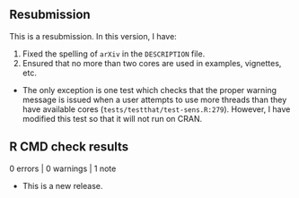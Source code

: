 ## Resubmission

This is a resubmission. In this version, I have:

1. Fixed the spelling of `arXiv` in the `DESCRIPTION` file.
2. Ensured that no more than two cores are used in examples, vignettes, etc.
  - The only exception is one test which checks that the proper warning message
    is issued when a user attempts to use more threads than they have available
    cores (`tests/testthat/test-sens.R:279`). However, I have modified this
    test so that it will not run on CRAN.

## R CMD check results

0 errors | 0 warnings | 1 note

* This is a new release.
